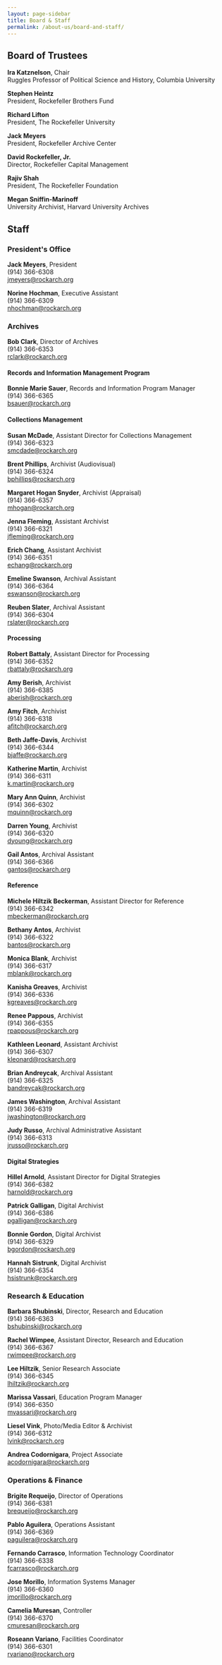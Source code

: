 ```yaml
---
layout: page-sidebar
title: Board & Staff
permalink: /about-us/board-and-staff/
---
```


## Board of Trustees

**Ira Katznelson**, Chair  
Ruggles Professor of Political Science and History, Columbia University

**Stephen Heintz**  
President, Rockefeller Brothers Fund

**Richard Lifton**  
President, The Rockefeller University

**Jack Meyers**  
President, Rockefeller Archive Center

**David Rockefeller, Jr.**  
Director, Rockefeller Capital Management

**Rajiv Shah**  
President, The Rockefeller Foundation

**Megan Sniffin-Marinoff**  
University Archivist, Harvard University Archives

## Staff

### President's Office

**Jack Meyers**, President  
(914) 366-6308  
jmeyers@rockarch.org

**Norine Hochman**, Executive Assistant  
(914) 366-6309  
nhochman@rockarch.org

### Archives

**Bob Clark**, Director of Archives  
(914) 366-6353  
rclark@rockarch.org

#### Records and Information Management Program

**Bonnie Marie Sauer**, Records and Information Program Manager  
(914) 366-6365  
bsauer@rockarch.org

#### Collections Management

**Susan McDade**, Assistant Director for Collections Management  
(914) 366-6323  
smcdade@rockarch.org

**Brent Phillips**, Archivist (Audiovisual)  
(914) 366-6324  
bphillips@rockarch.org

**Margaret Hogan Snyder**, Archivist (Appraisal)  
(914) 366-6357  
mhogan@rockarch.org

**Jenna Fleming**, Assistant Archivist  
(914) 366-6321  
jfleming@rockarch.org

**Erich Chang**, Assistant Archivist  
(914) 366-6351  
echang@rockarch.org

**Emeline Swanson**, Archival Assistant  
(914) 366-6364  
eswanson@rockarch.org

**Reuben Slater**, Archival Assistant  
(914) 366-6304  
rslater@rockarch.org

#### Processing

**Robert Battaly**, Assistant Director for Processing  
(914) 366-6352  
rbattaly@rockarch.org

**Amy Berish**, Archivist  
(914) 366-6385  
aberish@rockarch.org

**Amy Fitch**, Archivist  
(914) 366-6318  
afitch@rockarch.org

**Beth Jaffe-Davis**, Archivist  
(914) 366-6344  
bjaffe@rockarch.org

**Katherine Martin**, Archivist  
(914) 366-6311  
k.martin@rockarch.org

**Mary Ann Quinn**, Archivist  
(914) 366-6302  
mquinn@rockarch.org

**Darren Young**, Archivist  
(914) 366-6320  
dyoung@rockarch.org

**Gail Antos**, Archival Assistant  
(914) 366-6366  
gantos@rockarch.org

#### Reference

**Michele Hiltzik Beckerman**, Assistant Director for Reference  
(914) 366-6342  
mbeckerman@rockarch.org

**Bethany Antos**, Archivist  
(914) 366-6322  
bantos@rockarch.org

**Monica Blank**, Archivist  
(914) 366-6317  
mblank@rockarch.org

**Kanisha Greaves**, Archivist  
(914) 366-6336  
kgreaves@rockarch.org

**Renee Pappous**, Archivist  
(914) 366-6355  
rpappous@rockarch.org

**Kathleen Leonard**, Assistant Archivist  
(914) 366-6307  
kleonard@rockarch.org

**Brian Andreycak**, Archival Assistant  
(914) 366-6325  
bandreycak@rockarch.org

**James Washington**, Archival Assistant  
(914) 366-6319  
jwashington@rockarch.org

**Judy Russo**, Archival Administrative Assistant  
(914) 366-6313  
jrusso@rockarch.org

#### Digital Strategies

**Hillel Arnold**, Assistant Director for Digital Strategies  
(914) 366-6382  
harnold@rockarch.org

**Patrick Galligan**, Digital Archivist  
(914) 366-6386  
pgalligan@rockarch.org

**Bonnie Gordon**, Digital Archivist  
(914) 366-6329  
bgordon@rockarch.org

**Hannah Sistrunk**, Digital Archivist  
(914) 366-6354  
hsistrunk@rockarch.org

### Research &amp; Education

**Barbara Shubinski**, Director, Research and Education  
(914) 366-6363  
bshubinski@rockarch.org

**Rachel Wimpee**, Assistant Director, Research and Education  
(914) 366-6367  
rwimpee@rockarch.org

**Lee Hiltzik**, Senior Research Associate  
(914) 366-6345  
lhiltzik@rockarch.org

**Marissa Vassari**, Education Program Manager  
(914) 366-6350  
mvassari@rockarch.org

**Liesel Vink**, Photo/Media Editor & Archivist  
(914) 366-6312  
lvink@rockarch.org

**Andrea Codornigara**, Project Associate   
acodornigara@rockarch.org


### Operations &amp; Finance

**Brigite Requeijo**, Director of Operations  
(914) 366-6381  
brequeijo@rockarch.org

**Pablo Aguilera**, Operations Assistant  
(914) 366-6369  
paguilera@rockarch.org

**Fernando Carrasco**, Information Technology Coordinator  
(914) 366-6338  
fcarrasco@rockarch.org

**Jose Morillo**, Information Systems Manager  
(914) 366-6360  
jmorillo@rockarch.org

**Camelia Muresan**, Controller  
(914) 366-6370  
cmuresan@rockarch.org

**Roseann Variano**, Facilities Coordinator  
(914) 366-6301  
rvariano@rockarch.org

